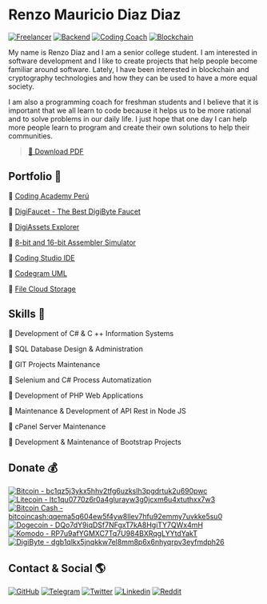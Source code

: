 # Renzo Mauricio Diaz Diaz

[![Freelancer](https://img.shields.io/badge/status-freelancer-green)](https://www.remadi.net/)
[![Backend](https://img.shields.io/badge/endpoint-backend-informational)](https://www.remadi.net/)
[![Coding Coach](https://img.shields.io/badge/ocupation-coding%20coach-yellow)](https://www.codingacademy.pe)
[![Blockchain](https://img.shields.io/badge/hobbie-blockchain-red)](https://digifaucet.org/)

My name is Renzo Diaz and I am a senior college student. I am interested in software development and I like to create projects that help people become familiar around software. Lately, I have been interested in blockchain and cryptography technologies and how they can be used to have a more equal society.

I am also a programming coach for freshman students and I believe that it is important that we all learn to code because it helps us to be more rational and to solve problems in our daily life. I just hope that one day I can help more people learn to program and create their own solutions to help their communities.

> [📄 Download PDF](https://www.remadi.net/assets/docs/Resume%20-%20Renzo%20Diaz.pdf)

## Portfolio 💼

🔗 [Coding Academy Perú](https://www.youtube.com/c/CodingAcademyPer%C3%BA)

🔗 [DigiFaucet - The Best DigiByte Faucet](https://www.digifaucet.org/)

🔗 [DigiAssets Explorer](https://digiassets.info/)

🔗 [8-bit and 16-bit Assembler Simulator](https://github.com/RenzoDD/assembler-simulator)

🔗 [Coding Studio IDE](https://github.com/RenzoDD/coding-studio)

🔗 [Codegram UML](https://github.com/RenzoDD/codegram)

🔗 [File Cloud Storage](https://github.com/RenzoDD/file-cloud)

## Skills 💫

🔹 Development of C# & C ++ Information Systems

🔹 SQL Database Design & Administration

🔹 GIT Projects Maintenance

🔹 Selenium and C# Process Automatization

🔹 Development of PHP Web Applications

🔹 Maintenance & Development of API Rest in Node JS

🔹 cPanel Server Maintenance

🔹 Development & Maintenance of Bootstrap Projects

## Donate 💰

[![Bitcoin - bc1qz5j3ykx5hhv2tfg6uzkslh3pgdrtuk2u690pwc](https://img.shields.io/badge/Bitcoin--blue?style=social&logo=bitcoin)](https://bitcoinblockexplorers.com/address/bc1qz5j3ykx5hhv2tfg6uzkslh3pgdrtuk2u690pwc)
[![Litecoin - ltc1qu0770z6r0a4glurayw3g0jcxm6u4xtuthxx7w3](https://img.shields.io/badge/Litecoin--blue?style=social&logo=litecoin)](https://litecoinblockexplorer.net/address/ltc1qu0770z6r0a4glurayw3g0jcxm6u4xtuthxx7w3)
[![Bitcoin Cash - bitcoincash:qqema5q604ew5f4yw8llev7hfu92emmy7uvkke5su0](https://img.shields.io/badge/Bitcoin%20Cash--blue?style=social&logo=bitcoincash)](https://bchblockexplorer.com/address/bitcoincash:qqema5q604ew5f4yw8llev7hfu92emmy7uvkke5su0)
[![Dogecoin - DQo7dY9iqDSf7NFgxT7kA8HgiTY7QWx4mH](https://img.shields.io/badge/Dogecoin--blue?style=social&logo=dogecoin)](https://dogeblocks.com/address/DQo7dY9iqDSf7NFgxT7kA8HgiTY7QWx4mH)
[![Komodo - RP7u9afYGMXC7Tq7U984BXRqgLYYtdYakT](https://img.shields.io/badge/Komodo--blue?style=social&logo=bitcoinsv)](https://komodoblockexplorer.com/address/RP7u9afYGMXC7Tq7U984BXRqgLYYtdYakT)
[![DigiByte - dgb1qlkx5jnqkkw7el8mm8p6x6nhyqrpv3eyfmdph26](https://img.shields.io/badge/DigiByte--blue?style=social&logo=bitcoinsv)](https://digibyteblockexplorer.com/address/dgb1qlkx5jnqkkw7el8mm8p6x6nhyqrpv3eyfmdph26)

## Contact & Social 🌎

[![GitHub](https://img.shields.io/badge/Follow-RenzoDD-blue?logo=github&style=social)](https://github.com/RenzoDD)
[![Telegram](https://img.shields.io/badge/Chat-RenzoDD-blue?logo=telegram&style=social)](https://t.me/RenzoDD)
[![Twitter](https://img.shields.io/badge/Follow-RenzoDGB-blue?logo=twitter&style=social)](https://t.me/RenzoDGB)
[![Linkedin](https://img.shields.io/badge/Connect-Renzo%20Diaz-blue?logo=linkedin&style=social)](https://www.linkedin.com/in/renzo-diaz-diaz/)
[![Reddit](https://img.shields.io/badge/Follow-ObjectiveAct4720-blue?logo=reddit&style=social)](https://www.reddit.com/user/ObjectiveAct4720)
